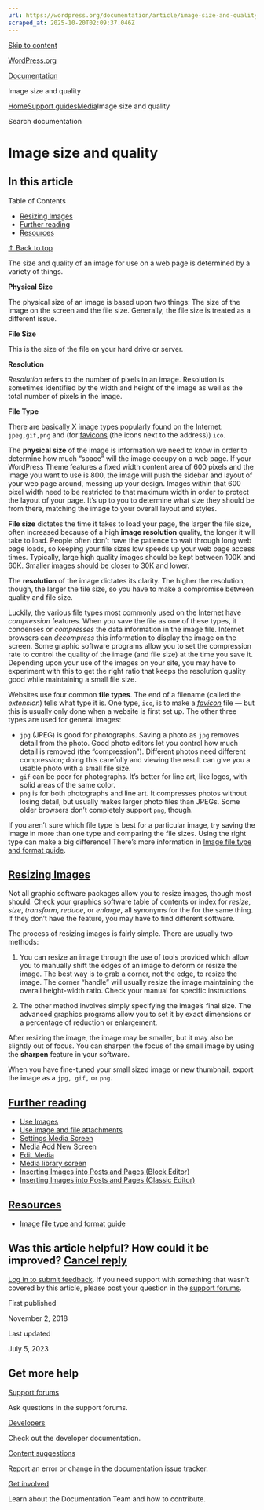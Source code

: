 ```yaml
---
url: https://wordpress.org/documentation/article/image-size-and-quality
scraped_at: 2025-10-20T02:09:37.046Z
---
```


[Skip to content](https://wordpress.org/documentation/article/image-size-and-quality/#wp--skip-link--target)

[WordPress.org](https://wordpress.org/)

[Documentation](https://wordpress.org/documentation)

Image size and quality

[Home](https://wordpress.org/documentation)[Support guides](https://wordpress.org/documentation/support-guides/)[Media](https://wordpress.org/documentation/category/media/)Image size and quality

Search documentation

# Image size and quality

## In this article

Table of Contents

- [Resizing Images](https://wordpress.org/documentation/article/image-size-and-quality/#resizing-images)
- [Further reading](https://wordpress.org/documentation/article/image-size-and-quality/#further-reading)
- [Resources](https://wordpress.org/documentation/article/image-size-and-quality/#resources)

[↑ Back to top](https://wordpress.org/documentation/article/image-size-and-quality/#wp--skip-link--target)

The size and quality of an image for use on a web page is determined by a variety of things.

**Physical Size**

The physical size of an image is based upon two things: The size of the image on the screen and the file size. Generally, the file size is treated as a different issue.

**File Size**

This is the size of the file on your hard drive or server.

**Resolution**

_Resolution_ refers to the number of pixels in an image. Resolution is sometimes identified by the width and height of the image as well as the total number of pixels in the image.

**File Type**

There are basically X image types popularly found on the Internet: `jpeg,gif,png` and (for [favicons](https://wordpress.org/documentation/article/create-a-favicon/) (the icons next to the address)) `ico`.

The **physical size** of the image is information we need to know in order to determine how much “space” will the image occupy on a web page. If your WordPress Theme features a fixed width content area of 600 pixels and the image you want to use is 800, the image will push the sidebar and layout of your web page around, messing up your design. Images within that 600 pixel width need to be restricted to that maximum width in order to protect the layout of your page. It’s up to you to determine what size they should be from there, matching the image to your overall layout and styles.

**File size** dictates the time it takes to load your page, the larger the file size, often increased because of a high **image resolution** quality, the longer it will take to load. People often don’t have the patience to wait through long web page loads, so keeping your file sizes low speeds up your web page access times. Typically, large high quality images should be kept between 100K and 60K. Smaller images should be closer to 30K and lower.

The **resolution** of the image dictates its clarity. The higher the resolution, though, the larger the file size, so you have to make a compromise between quality and file size.

Luckily, the various file types most commonly used on the Internet have _compression_ features. When you save the file as one of these types, it condenses or _compresses_ the data information in the image file. Internet browsers can _decompress_ this information to display the image on the screen. Some graphic software programs allow you to set the compression rate to control the quality of the image (and file size) at the time you save it. Depending upon your use of the images on your site, you may have to experiment with this to get the right ratio that keeps the resolution quality good while maintaining a small file size.

Websites use four common **file types**. The end of a filename (called the _extension_) tells what type it is. One type, `ico`, is to make a _[favicon](https://wordpress.org/documentation/article/create-a-favicon/)_ file — but this is usually only done when a website is first set up. The other three types are used for general images:

- `jpg` (JPEG) is good for photographs. Saving a photo as `jpg` removes detail from the photo. Good photo editors let you control how much detail is removed (the “compression”). Different photos need different compression; doing this carefully and viewing the result can give you a usable photo with a small file size.
- `gif` can be poor for photographs. It’s better for line art, like logos, with solid areas of the same color.
- `png` is for both photographs and line art. It compresses photos without losing detail, but usually makes larger photo files than JPEGs. Some older browsers don’t completely support `png`, though.

If you aren’t sure which file type is best for a particular image, try saving the image in more than one type and comparing the file sizes. Using the right type can make a big difference! There’s more information in [Image file type and format guide](https://developer.mozilla.org/en-US/docs/Web/Media/Formats/Image_types).

## [Resizing Images](https://wordpress.org/documentation/article/image-size-and-quality/\#resizing-images)

Not all graphic software packages allow you to resize images, though most should. Check your graphics software table of contents or index for _resize_, _size_, _transform_, _reduce_, or _enlarge_, all synonyms for the for the same thing. If they don’t have the feature, you may have to find different software.

The process of resizing images is fairly simple. There are usually two methods:

1) You can resize an image through the use of tools provided which allow you to manually shift the edges of an image to deform or resize the image. The best way is to grab a corner, not the edge, to resize the image. The corner “handle” will usually resize the image maintaining the overall height-width ratio. Check your manual for specific instructions.

2) The other method involves simply specifying the image’s final size. The advanced graphics programs allow you to set it by exact dimensions or a percentage of reduction or enlargement.

After resizing the image, the image may be smaller, but it may also be slightly out of focus. You can sharpen the focus of the small image by using the **sharpen** feature in your software.

When you have fine-tuned your small sized image or new thumbnail, export the image as a `jpg, gif,` or `png`.

## [Further reading](https://wordpress.org/documentation/article/image-size-and-quality/\#further-reading)

- [Use Images](https://wordpress.org/documentation/article/use-images/)
- [Use image and file attachments](https://wordpress.org/documentation/article/use-image-and-file-attachments/)
- [Settings Media Screen](https://wordpress.org/documentation/article/settings-media-screen/)
- [Media Add New Screen](https://wordpress.org/documentation/article/media-add-new-screen/)
- [Edit Media](https://wordpress.org/documentation/article/edit-media/)
- [Media library screen](https://wordpress.org/documentation/article/media-library-screen/)
- [Inserting Images into Posts and Pages (Block Editor)](https://wordpress.org/documentation/article/inserting-images-into-posts-and-pages-block-editor/)
- [Inserting Images into Posts and Pages (Classic Editor)](https://wordpress.org/documentation/article/inserting-images-into-posts-and-pages-classic/)

## [Resources](https://wordpress.org/documentation/article/image-size-and-quality/\#resources)

- [Image file type and format guide](https://developer.mozilla.org/en-US/docs/Web/Media/Formats/Image_types)

## Was this article helpful? How could it be improved? [Cancel reply](https://wordpress.org/documentation/article/image-size-and-quality/\#respond)

[Log in to submit feedback](https://login.wordpress.org/?redirect_to=https%3A%2F%2Fwordpress.org%2Fdocumentation%2Farticle%2Fimage-size-and-quality%2F&locale=en_US). If you need support with something that wasn't covered by this article, please post your question in the [support forums](https://wordpress.org/support/forums/).

First published

November 2, 2018

Last updated

July 5, 2023

## Get more help

[Support forums](https://wordpress.org/support/forums/)

Ask questions in the support forums.

[Developers](https://developer.wordpress.org/)

Check out the developer documentation.

[Content suggestions](https://github.com/WordPress/Documentation-Issue-Tracker/issues)

Report an error or change in the documentation issue tracker.

[Get involved](https://make.wordpress.org/docs/)

Learn about the Documentation Team and how to contribute.